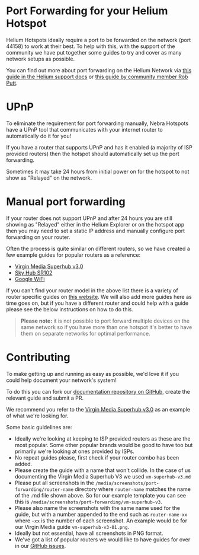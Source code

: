 # Port Forwarding for your Helium Hotspot

Helium Hotspots ideally require a port to be forwarded on the network (port 44158) to work at their best. To help with this, with the support of the community we have put together some guides to try and cover as many network setups as possible.

You can find out more about port forwarding on the Helium Network via [this guide in the Helium support docs](https://docs.helium.com/troubleshooting/network-troubleshooting/) or [this guide by community member Rob Putt](https://www.robertputt.co.uk/helium-hnt-fixing-relayed-hotspots/).

# UPnP 

To eliminate the requirement for port forwarding manually, Nebra Hotspots have a UPnP tool that communicates with your internet router to automatically do it for you!

If you have a router that supports UPnP and has it enabled (a majority of ISP provided routers) then the hotspot should automatically set up the port forwarding.

Sometimes it may take 24 hours from initial power on for the hotspot to not show as "Relayed" on the network.

# Manual port forwarding

If your router does not support UPnP and after 24 hours you are still showing as "Relayed" either in the Helium Explorer or on the hotspot app then you may need to set a static IP address and manually configure port forwarding on your router.

Often the process is quite similar on different routers, so we have created a few example guides for popular routers as a reference:

- [Virgin Media Superhub v3.0](handy-guides/port-forwarding/vm-superhub-v3.md)
- [Sky Hub SR102](handy-guides/port-forwarding/sky-hub-sr102.md)
- [Google WiFi](handy-guides/port-forwarding/google-wifi.md)

If you can't find your router model in the above list there is a variety of router specific guides on [this website](https://portforward.com/router.htm). We will also add more guides here as time goes on, but if you have a different router and could help with a guide please see the below instructions on how to do this.

> **Please note:** it is not possible to port forward multiple devices on the same network so if you have more than one hotspot it's better to have them on separate networks for optimal performance.

# Contributing

To make getting up and running as easy as possible, we'd love it if you could help document your network's system!

To do this you can fork our [documentation repository on GitHub](https://github.com/NebraLtd/Helium-Guides), create the relevant guide and submit a PR.

We recommend you refer to the [Virgin Media Superhub v3.0](https://github.com/NebraLtd/Helium-Guides/blob/main/docs/handy-guides/port-forwarding/vm-superhub-v3.md) as an example of what we're looking for.

Some basic guidelines are:

* Ideally we're looking at keeping to ISP provided routers as these are the most popular. Some other popular brands would be good to have too but primarily we're looking at ones provided by ISPs.
* No repeat guides please, first check if your router combo has been added.
* Please create the guide with a name that won't collide. In the case of us documenting the Virgin Media Superhub V3 we used `vm-superhub-v3.md`
* Please put all screenshots in the `/media/screenshots/port-forwarding/router-name` directory where `router-name` matches the name of the .md file shown above. So for our example template you can see this is `/media/screenshots/port-forwarding/vm-superhub-v3`.
* Please also name the screenshots with the same name used for the guide, but with a number appended to the end such as `router-name-xx` where `-xx` is the number of each screenshot. An example would be for our Virgin Media guide `vm-superhub-v3-01.png`.
* Ideally but not essential, have all screenshots in PNG format.
* We've got a list of popular routers we would like to have guides for over in our [GitHub issues](https://github.com/NebraLtd/Helium-Guides/issues?q=is%3Aopen+is%3Aissue+label%3Aportforwarding).
